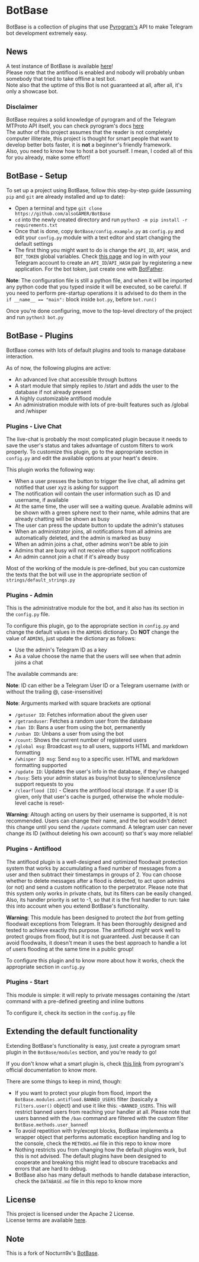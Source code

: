 # BotBase

BotBase is a collection of plugins that use [Pyrogram's](https://github.com/pyrogram/pyrogram) API to make Telegram bot development extremely easy.

## News

A test instance of BotBase is available [here](https://t.me/BotBaseTest_Bot)! <br />
Please note that the antiflood is enabled and nobody will probably unban somebody that tried to take offline a test bot. <br />
Note also that the uptime of this Bot is not guaranteed at all, after all, it's only a showcase bot.

### Disclaimer

BotBase requires a solid knowledge of pyrogram and of the Telegram MTProto API itself, you can check pyrogram's docs [here](https://docs.pyrogram.org) <br />
The author of this project assumes that the reader is not completely computer illiterate, this project is thought for smart people that want to develop better bots faster, it is **not** a beginner's friendly framework. <br />
Also, you need to know how to host a bot yourself. I mean, I coded all of this for you already, make some effort!

## BotBase - Setup

To set up a project using BotBase, follow this step-by-step guide (assuming `pip` and `git` are already installed and up to date):

- Open a terminal and type `git clone https://github.com/alsoGAMER/BotBase`
- `cd` into the newly created directory and run `python3 -m pip install -r requirements.txt`
- Once that is done, copy `BotBase/config.example.py` as `config.py` and edit your `config.py` module with a text editor and start changing the default settings
- The first thing you might want to do is change the `API_ID`, `API_HASH`, and `BOT_TOKEN` global variables. Check [this page](https://my.telegram.org/apps) and log in with your Telegram account to create an `API_ID`/`API_HASH` pair by registering a new application. For the bot token, just create one with [BotFather](https://t.me/BotFather).

**Note**: The configuration file is still a python file, and when it will be imported any python code that you typed inside it will be executed, so be careful.
If you need to perform pre-startup operations it is advised to do them in the `if __name__ == "main":` block inside `bot.py`, before `bot.run()`

Once you're done configuring, move to the top-level directory of the project and run `python3 bot.py`

## BotBase - Plugins

BotBase comes with lots of default plugins and tools to manage database interaction.

As of now, the following plugins are active:

- An advanced live chat accessible through buttons
- A start module that simply replies to /start and adds the user to the database if not already present
- A highly customizable antiflood module 
- An administration module with lots of pre-built features such as /global and /whisper


### Plugins - Live Chat

The live-chat is probably the most complicated plugin because it needs to save the user's status and takes advantage of custom filters to
work properly. To customize this plugin, go to the appropriate section in `config.py` and edit the available options at your heart's desire.

This plugin works the following way:

- When a user presses the button to trigger the live chat, all admins get notified that user xyz is asking for support
- The notification will contain the user information such as ID and username, if available
- At the same time, the user will see a waiting queue. Available admins will be shown with a green sphere next to their name, while admins that are already chatting will be shown as busy
- The user can press the update button to update the admin's statuses
- When an administrator joins, all notifications from all admins are automatically deleted, and the admin is marked as busy
- When an admin joins a chat, other admins won't be able to join
- Admins that are busy will not receive other support notifications
- An admin cannot join a chat if it's already busy

Most of the working of the module is pre-defined, but you can customize the texts that the bot will use in the appropriate section of `strings/default_strings.py`


### Plugins - Admin

This is the administrative module for the bot, and it also has its section in the `config.py` file.

To configure this plugin, go to the appropriate section in `config.py` and change the default values in the `ADMINS` dictionary. Do **NOT** change the value of `ADMINS`, just update the dictionary as follows:

- Use the admin's Telegram ID as a key
- As a value choose the name that the users will see when that admin joins a chat


The available commands are:

__Note__: ID can either be a Telegram User ID or a Telegram username (with or without the trailing @, case-insensitive)

__Note__: Arguments marked with square brackets are optional

- `/getuser ID`: Fetches information about the given user
- `/getranduser`: Fetches a random user from the database
- `/ban ID`: Bans a user from using the bot, permanently
- `/unban ID`: Unbans a user from using the bot
- `/count`: Shows the current number of registered users
- `/global msg`: Broadcast `msg` to all users, supports HTML and markdown formatting
- `/whisper ID msg`: Send `msg` to a specific user. HTML and markdown formatting supported
- `/update ID`: Updates the user's info in the database, if they've changed
- `/busy`: Sets your admin status as busy/not busy to silence/unsilence support requests to you
- `/clearflood [ID]` - Clears the antiflood local storage. If a user ID is given, only that user's cache is purged, otherwise the whole module-level cache is reset-

__Warning__: Altough acting on users by their username is supported, it is not recommended. Users can change their name, and the bot wouldn't detect
this change until you send the `/update` command. A telegram user can never change its ID (without deleting his own account) so that's way more reliable!

### Plugins - Antiflood

The antiflood plugin is a well-designed and optimized floodwait protection system that works by accumulating a fixed number of messages from a user and then subtract their timestamps in groups of 2. You can choose whether to delete messages after a flood is detected, to act upon admins (or not) and send a custom
notification to the perpetrator. Please note that this system only works in private chats, but its filters can be easily changed. Also, its handler priority
is set to -1, so that it is the first handler to run: take this into account when you extend BotBase's functionality.

__Warning__: This module has been designed to protect _the bot_ from getting floodwait exceptions from Telegram. It has been thoroughly designed and tested to achieve exactly this purpose. The antiflood _might_ work well to protect groups from flood, but it is not guaranteed. Just because it can avoid floodwaits, it doesn't mean it uses the best approach to handle a lot of users flooding at the same time in a public group!

To configure this plugin and to know more about how it works, check the appropriate section in `config.py`

### Plugins - Start

This module is simple: it will reply to private messages containing the /start command with a pre-defined greeting and inline buttons

To configure it, check its section in the `config.py` file


## Extending the default functionality

Extending BotBase's functionality is easy, just create a pyrogram smart plugin in the `BotBase/modules` section, and you're ready to go!

If you don't know what a smart plugin is, check [this link](https://docs.pyrogram.org/topics/smart-plugins) from pyrogram's official documentation to know more.

There are some things to keep in mind, though:

- If you want to protect your plugin from flood, import the `BotBase.modules.antiflood.BANNED_USERS` filter (basically a `Filters.user()` object) and use it like this: `~BANNED_USERS`. This will restrict banned users from reaching your handler at all.
Please note that users banned with the `/ban` command are filtered with the custom filter `BotBase.methods.user_banned`!
- To avoid repetition with try/except blocks, BotBase implements a wrapper object that performs automatic exception handling and log to the console, check the `METHODS.md` file in this repo to know more
- Nothing restricts you from changing how the default plugins work, but this is not advised. The default plugins have been designed to cooperate and breaking this might lead to obscure tracebacks and errors that are hard to debug.
- BotBase also has many default methods to handle database interaction, check the `DATABASE.md` file in this repo to know more


## License

This project is licensed under the Apache 2 License.<br/> 
License terms are available [here](https://github.com/alsoGAMER/BotBase/blob/master/LICENSE).

## Note

This is a fork of Nocturn9x's [BotBase](https://github.com/nocturn9x/BotBase).
